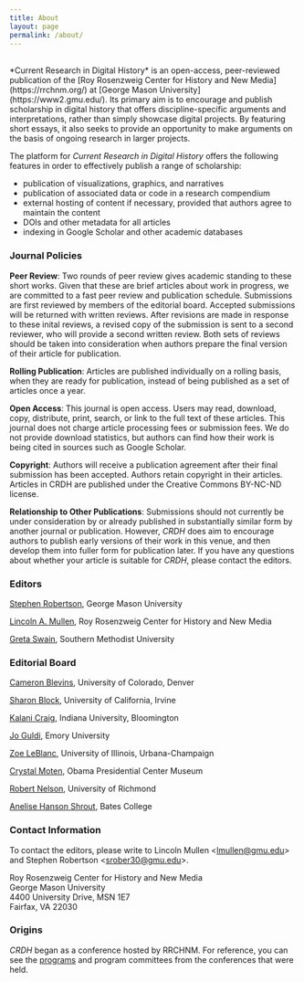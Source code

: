 ```yaml
---
title: About
layout: page
permalink: /about/
---
```

<br>
*Current Research in Digital History* is an open-access, peer-reviewed publication of the [Roy Rosenzweig Center for History and New Media](https://rrchnm.org/) at [George Mason University](https://www2.gmu.edu/). Its primary aim is to encourage and publish scholarship in digital history that offers discipline-specific arguments and interpretations, rather than simply showcase digital projects. By featuring short essays, it also seeks to provide an opportunity to make arguments on the basis of ongoing research in larger projects.

The platform for *Current Research in Digital History* offers the
following features in order to effectively publish a range of
scholarship:

-   publication of visualizations, graphics, and narratives
-   publication of associated data or code in a research compendium
-   external hosting of content if necessary, provided that authors
    agree to maintain the content
-   DOIs and other metadata for all articles
-   indexing in Google Scholar and other academic databases

### Journal Policies

**Peer Review**:
Two rounds of peer review gives academic standing to these short works. Given that these are brief articles about work in progress, we are committed to a fast peer review and publication schedule. Submissions are first reviewed by members of the editorial board. Accepted submissions will be returned with written reviews. After revisions are made in response to these inital reviews, a revised copy of the submission is sent to a second reviewer, who will provide a second written review. Both sets of reviews should be taken into consideration when authors prepare the final version of their article for publication. 

**Rolling Publication**:
Articles are published individually on a rolling basis, when they are ready for publication, instead of being published as a set of articles once a year.

**Open Access**:
This journal is open access. Users may read, download, copy, distribute, print, search, or link to the full text of these articles. This journal does not charge article processing fees or submission fees. We do not provide download statistics, but authors can find how their work is being cited in sources such as Google Scholar. 

**Copyright**:
Authors will receive a publication agreement after their final submission has been accepted. Authors retain copyright in their articles. Articles in CRDH are published under the Creative Commons BY-NC-ND license.

**Relationship to Other Publications**:
Submissions should not currently be under consideration by or already published in substantially similar form by another journal or publication. However, *CRDH* does aim to encourage authors to publish early versions of their work in this venue, and then develop them into fuller form for publication later. If you have any questions about whether your article is suitable for *CRDH*, please contact the editors.

### Editors

[Stephen Robertson](http://drstephenrobertson.com/), George Mason University

[Lincoln A. Mullen](https://lincolnmullen.com/), Roy Rosenzweig Center for History and New Media

[Greta Swain](http://gretaswain.org/), Southern Methodist University

### Editorial Board

[Cameron Blevins](http://www.cameronblevins.org), University of Colorado, Denver

[Sharon Block](https://www.faculty.uci.edu/profile.cfm?faculty_id=5301), University of California, Irvine

[Kalani Craig](http://www.kalanicraig.com/), Indiana University, Bloomington

[Jo Guldi](http://www.joguldi.com/), Emory University

[Zoe LeBlanc](https://zoeleblanc.com), University of Illinois, Urbana-Champaign

[Crystal Moten](https://www.crystalmoten.com/), Obama Presidential Center Museum 

[Robert Nelson](https://directory.richmond.edu/bios/rnelson2/), University of Richmond

[Anelise Hanson Shrout](http://www.anelisehshrout.com/), Bates College

### Contact Information

To contact the editors, please write to Lincoln Mullen <[lmullen@gmu.edu](mailto:lmullen@gmu.edu)> and Stephen Robertson <[srober30@gmu.edu](mailto:srober30@gmu.edu)>.

Roy Rosenzweig Center for History and New Media<br>
George Mason University<br>
4400 University Drive, MSN 1E7<br>
Fairfax, VA 22030

### Origins

*CRDH* began as a conference hosted by RRCHNM. For reference, you can see the [programs]({{site.url}}/conference-history/) and program committees from the conferences that were held.
